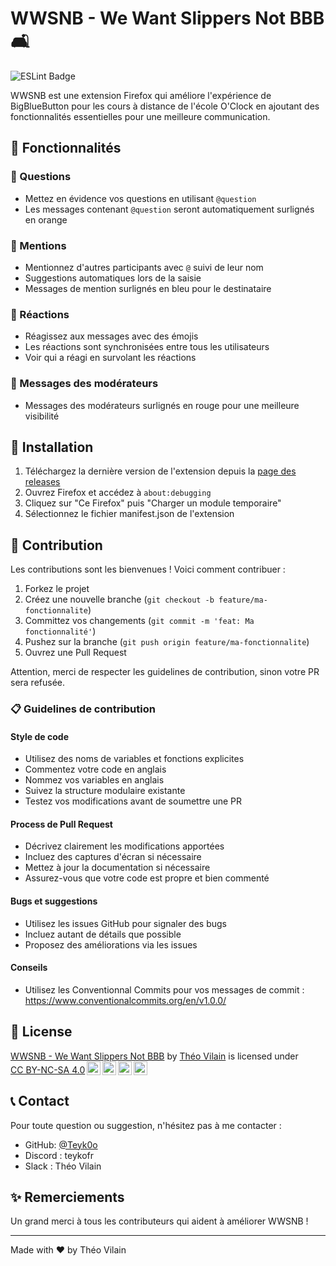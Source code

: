 # WWSNB - We Want Slippers Not BBB 🛋️

![ESLint Badge](https://github.com/Teyk0o/wwsnb/actions/workflows/lint.yml/badge.svg)

WWSNB est une extension Firefox qui améliore l'expérience de BigBlueButton pour les cours à distance de l'école O'Clock en ajoutant des fonctionnalités essentielles pour une meilleure communication.

## 🌟 Fonctionnalités

### 🎯 Questions
- Mettez en évidence vos questions en utilisant `@question`
- Les messages contenant `@question` seront automatiquement surlignés en orange

### 👋 Mentions
- Mentionnez d'autres participants avec `@` suivi de leur nom
- Suggestions automatiques lors de la saisie
- Messages de mention surlignés en bleu pour le destinataire

### 👀 Réactions
- Réagissez aux messages avec des émojis
- Les réactions sont synchronisées entre tous les utilisateurs
- Voir qui a réagi en survolant les réactions

### 👑 Messages des modérateurs
- Messages des modérateurs surlignés en rouge pour une meilleure visibilité

## 🚀 Installation

1. Téléchargez la dernière version de l'extension depuis la [page des releases](https://github.com/Teyk0o/wwsnb/releases)
2. Ouvrez Firefox et accédez à `about:debugging`
3. Cliquez sur "Ce Firefox" puis "Charger un module temporaire"
4. Sélectionnez le fichier manifest.json de l'extension

## 🤝 Contribution

Les contributions sont les bienvenues ! Voici comment contribuer :

1. Forkez le projet
2. Créez une nouvelle branche (`git checkout -b feature/ma-fonctionnalite`)
3. Committez vos changements (`git commit -m 'feat: Ma fonctionnalité'`)
4. Pushez sur la branche (`git push origin feature/ma-fonctionnalite`)
5. Ouvrez une Pull Request

Attention, merci de respecter les guidelines de contribution, sinon votre PR sera refusée.

### 📋 Guidelines de contribution

#### Style de code
- Utilisez des noms de variables et fonctions explicites
- Commentez votre code en anglais
- Nommez vos variables en anglais
- Suivez la structure modulaire existante
- Testez vos modifications avant de soumettre une PR

#### Process de Pull Request
- Décrivez clairement les modifications apportées
- Incluez des captures d'écran si nécessaire
- Mettez à jour la documentation si nécessaire
- Assurez-vous que votre code est propre et bien commenté

#### Bugs et suggestions
- Utilisez les issues GitHub pour signaler des bugs
- Incluez autant de détails que possible
- Proposez des améliorations via les issues

#### Conseils
- Utilisez les Conventionnal Commits pour vos messages de commit : https://www.conventionalcommits.org/en/v1.0.0/

## 📝 License

<p xmlns:cc="http://creativecommons.org/ns#" xmlns:dct="http://purl.org/dc/terms/"><a property="dct:title" rel="cc:attributionURL" href="https://github.com/Teyk0o/wwsnb">WWSNB - We Want Slippers Not BBB</a> by <a rel="cc:attributionURL dct:creator" property="cc:attributionName" href="https://github.com/Teyk0o">Théo Vilain</a> is licensed under <a href="https://creativecommons.org/licenses/by-nc-sa/4.0/?ref=chooser-v1" target="_blank" rel="license noopener noreferrer" style="display:inline-block;">CC BY-NC-SA 4.0<img style="height:22px!important;margin-left:3px;vertical-align:text-bottom;" src="https://mirrors.creativecommons.org/presskit/icons/cc.svg?ref=chooser-v1"><img style="height:22px!important;margin-left:3px;vertical-align:text-bottom;" src="https://mirrors.creativecommons.org/presskit/icons/by.svg?ref=chooser-v1"><img style="height:22px!important;margin-left:3px;vertical-align:text-bottom;" src="https://mirrors.creativecommons.org/presskit/icons/nc.svg?ref=chooser-v1"><img style="height:22px!important;margin-left:3px;vertical-align:text-bottom;" src="https://mirrors.creativecommons.org/presskit/icons/sa.svg?ref=chooser-v1"></a></p>

## 📞 Contact

Pour toute question ou suggestion, n'hésitez pas à me contacter :
- GitHub: [@Teyk0o](https://github.com/Teyk0o)
- Discord : teykofr
- Slack : Théo Vilain

## ✨ Remerciements

Un grand merci à tous les contributeurs qui aident à améliorer WWSNB !

---

Made with ❤️ by Théo Vilain